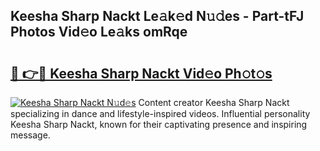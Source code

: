 ## Keesha Sharp Nackt Le𝚊k𝚎d N𝚞𝚍es - Part-tFJ Photos Vid𝚎o Le𝚊ks omRqe

# <h2><a href="http://fb6fd2.evod.top/?m=Keesha+Sharp+Nackt">🔗 👉🔴 Keesha Sharp Nackt Vid𝚎o Ph𝚘t𝚘s</a></h2>

[![Keesha Sharp Nackt N𝚞d𝚎s](https://i.imgur.com/8V9OHl7.gif)](http://fb6fd2.evod.top/?m=Keesha+Sharp+Nackt)
Content creator Keesha Sharp Nackt specializing in dance and lifestyle-inspired videos. Influential personality Keesha Sharp Nackt, known for their captivating presence and inspiring message. 
